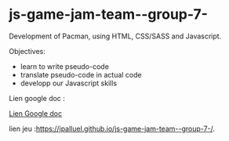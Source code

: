 # js-game-jam-team--group-7-


Development of Pacman, using HTML, CSS/SASS and Javascript.

Objectives:

* learn to write pseudo-code
* translate pseudo-code in actual code
* developp our Javascript skills

Lien google doc : 

[Lien Google doc](https://docs.google.com/document/d/1Zj7cE2YF-z4B_KDZF_wT4bjl0d6d5DpipF7F_4voJss/edit "Lien google doc")

lien jeu :https://jpalluel.github.io/js-game-jam-team--group-7-/. 
